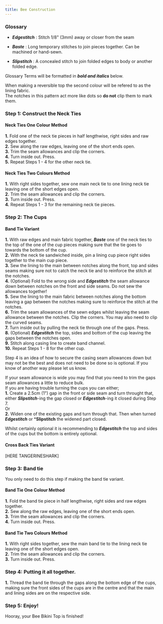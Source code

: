 ```yaml
---
title: Bee Construction
---
```


### Glossary
- ***Edgestitch*** : Stitch 1/8" (3mm) away or closer from the seam

- ***Baste*** : Long temporary stitches to join pieces together. Can be machined or hand-sewn.

- ***Slipstitch*** : A concealed stitch to join folded edges to body or another folded edge.

Glossary Terms will be formatted in ***bold and italics*** below.

<Note>

When making a reversible top the second colour will be refered to as the lining fabric.  
The notches in this pattern act more like dots so **do not** clip them to mark them.

</Note>

### Step 1: Construct the Neck Ties

#### Neck Ties One Colour Method

__1.__ Fold one of the neck tie pieces in half lengthwise, right sides and raw edges together.  
__2.__ Sew along the raw edges, leaving one of the short ends open.  
__3.__ Trim the seam allowances and clip the corners.  
__4.__ Turn inside out. Press.  
__5.__ Repeat Steps 1 - 4 for the other neck tie.  

#### Neck Ties Two Colours Method

__1.__ With right sides together, sew one main neck tie to one lining neck tie leaving one of the short edges open.  
__2.__ Trim the seam allowances and clip the corners.  
__3.__ Turn inside out. Press.  
__4.__ Repeat Steps 1 - 3 for the remaining neck tie pieces.    

### Step 2: The Cups

#### Band Tie Variant

__1.__ With raw edges and main fabric together, ***Baste*** one of the neck ties to the top of the one of the cup pieces making sure that the tie goes to towards the bottom of the cup.  
__2.__ With the neck tie sandwiched inside, pin a lining cup piece right sides together to the main cup piece.  
__3.__ Sew the lining to the main between notches along the front, top and sides seams making sure not to catch the neck tie and to reinforce the stitch at the notches.   
__4.__ (Optional) Fold to the wrong side and ***Edgestitch*** the seam allowance down between notches on the front and side seams. Do not sew the allowances together!    
__5.__ Sew the lining to the main fabric between notches along the bottom leaving a gap between the notches making sure to reinforce the stitch at the notches.  
__6.__ Trim the seam allowances of the sewn edges whilst leaving the seam allowance between the notches. Clip the corners. You may also need to clip the curved seams.  
__7.__ Turn inside out by pulling the neck tie through one of the gaps. Press.  
__8.__ (Optional) ***Edgestitch*** the top, sides and bottom of the cup leaving the gaps between the notches open.  
__9.__ Stitch along casing line to create band channel.  
__10.__ Repeat Steps 1 - 8 for the other cup.  

<Warning>
  
Step 4 is an idea of how to secure the casing seam allowances down but may not be the best and does not need to be done so is optional. If you know of another way please let us know.
  
</Warning>
<Tip>

If your seam allowance is wide you may find that you need to trim the gaps seam allowances a little to reduce bulk.  
If you are having trouble turning the cups you can either;   
__1.__ Create a 2.5cm (1") gap in the front or side seam and turn throught that, either ***Slipstitch***-ing the gap closed or ***Edgestitch***-ing it closed during Step 7.  
  Or  
__2.__ Widen one of the existing gaps and turn through that. Then when turned ***Edgestitch*** or ***Slipstitch** the widened part closed. 

</Tip>
<Note>

Whilst certainly optional it is recommending to ***Edgestitch*** the top and sides of the cups but the bottom is entirely optional.  

</Note>

#### Cross Back Ties Variant

[HERE TANGERINESHARK]

### Step 3: Band tie

You only need to do this step if making the band tie variant.

#### Band Tie One Colour Method

__1.__ Fold the band tie piece in half lengthwise, right sides and raw edges together.  
__2.__ Sew along the raw edges, leaving one of the short ends open.  
__3.__ Trim the seam allowances and clip the corners.  
__4.__ Turn inside out. Press.   

#### Band Tie Two Colours Method

__1.__ With right sides together, sew the main band tie to the lining neck tie leaving one of the short edges open.  
__2.__ Trim the seam allowances and clip the corners.  
__3.__ Turn inside out. Press.  

### Step 4: Putting it all together.

__1.__ Thread the band tie through the gaps along the bottom edge of the cups, making sure the front sides of the cups are in the centre and that the main and lining sides are on the respective side.  

### Step 5: Enjoy!

Hooray, your Bee Bikini Top is finished! 



